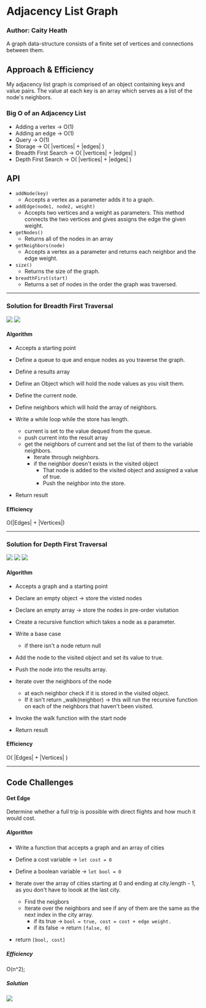 
# Adjacency List Graph

### Author: Caity Heath

A graph data-structure consists of a finite set of vertices and connections between them. 


## Approach & Efficiency
My adjacency list graph is comprised of an object containing keys and value pairs. The value at each key is an array which serves as a list of the node's neighbors. 


### Big O of an Adjacency List
* Adding a vertex -> O(1)
* Adding an edge -> O(1)
* Query -> O(1)
* Storage -> O( |vertices| + |edges| )
* Breadth First Search -> O( |vertices| + |edges| )
* Depth First Search -> O( |vertices| + |edges| )


## API

* `addNode(key)`
  * Accepts a vertex as a parameter adds it to a graph. 
* `addEdge(node1, node2, weight)`
  * Accepts two vertices and a weight as parameters. This method connects the two vertices and gives assigns the edge the given weight. 
* `getNodes()`
  * Returns all of the nodes in an array
* `getNeighbors(node)`
  * Accepts a vertex as a parameter and returns each neighbor and the edge weight. 
* `size()`
  * Returns the size of the graph.
* `breadthFirst(start)`
  * Returns a set of nodes in the order the graph was traversed. 

---

### Solution for Breadth First Traversal

![](./assets/bft-pd.JPG)
![](./assets/bft-code.JPG)

#### Algorithm 
* Accepts a starting point
* Define a queue to que and enque nodes as you traverse the graph.
* Define a results array
* Define an Object which will hold the node values as you visit them.
* Define the current node. 
* Define neighbors which will hold the array of neighbors. 
* Write a while loop while the store has length. 
  * current is set to the value dequed from the queue. 
  * push current into the result array
  * get the neighbors of current and set the list of them to the variable neighbors. 
    * Iterate through neighbors. 
    * if the neighbor doesn't exists in the visited object
      * That node is added to the visited object and assigned a value of true.
      * Push the neighbor into the store. 

* Return result

#### Efficiency 
O(|Edges| + |Vertices|)

---
### Solution for Depth First Traversal

![](./assets/visualbft.jpg)
![](./assets/pseudobft.JPG)
![](./assets/bftcode.jpg)



#### Algorithm 
* Accepts a graph and a starting point
* Declare an empty object -> store the visted nodes
* Declare an empty array -> store the nodes in pre-order visitation
* Create a recursive function which takes a node as a parameter. 

* Write a base case
    * if there isn't a node return null

* Add the node to the visited object and set its value to true.
* Push the node into the results array.
* Iterate over the neighbors of the node
    * at each neighbor check if it is stored in the visited object.
    * If it isn't return _walk(neighbor) -> this will run the recursive function on each of the neighbors that haven't been visited. 

* Invoke the walk function with the start node
* Return result

#### Efficiency 
O( |Edges| + |Vertices| )


---

## Code Challenges

#### Get Edge

Determine whether a full trip is possible with direct flights and how much it would cost. 

##### Algorithm
* Write a function that accepts a graph and an array of cities
* Define a cost variable -> `let cost = 0`
* Define a boolean variable -> `let bool = 0`
* Iterate over the array of cities starting at 0 and ending at city.length - 1, as you don't have to loook at the last city.
  * Find the neigbors 
  * Iterate over the neighbors and see if any of them are the same as the next index in the city array. 
    * if its true -> `bool = true, cost = cost + edge weight. `
    * if its false -> return `[false, 0]`

* return `[bool, cost]`


##### Efficiency
O(n^2);

##### Solution
![](./assets/getEdge.jpg)



